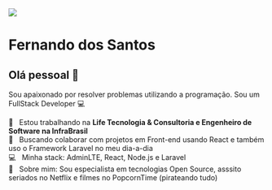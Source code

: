 <img width="auto" src="https://github.com/tgmarinho/tgmarinho/blob/master/banner.png">


# Fernando dos Santos

## Olá pessoal 👋
Sou apaixonado por resolver problemas utilizando a programação.
Sou um FullStack Developer :computer:

 :rocket:  &nbsp; Estou trabalhando na **Life Tecnologia & Consultoria e Engenheiro de Software na InfraBrasil**
 <br/> :purple_heart: &nbsp; Buscando colaborar com projetos em Front-end usando React e também uso o Framework Laravel no meu dia-a-dia
 <br/> :computer: &nbsp; Minha stack: AdminLTE, React, Node.js e Laravel
 <br/> 💬  &nbsp; Sobre mim: Sou especialista em tecnologias Open Source, asssito seriados no Netflix e filmes no PopcornTime (pirateando tudo)
